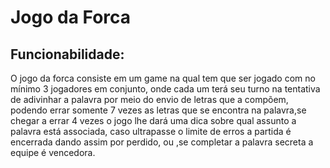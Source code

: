 # Jogo da Forca
## Funcionabilidade:
O jogo da forca consiste em um game na qual tem que ser jogado com no mínimo 3 jogadores em conjunto, onde cada um terá seu turno na tentativa de adivinhar a palavra por meio do envio de letras que a compõem, podendo errar somente 7 vezes as letras que se encontra na palavra,se chegar a errar 4 vezes o jogo lhe dará uma dica sobre qual assunto a palavra está associada, caso ultrapasse o limite de erros a partida é encerrada dando assim por perdido, ou ,se completar a palavra secreta a equipe é vencedora.
